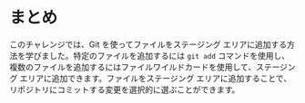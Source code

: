 # まとめ

このチャレンジでは、Git を使ってファイルをステージング エリアに追加する方法を学びました。特定のファイルを追加するには `git add` コマンドを使用し、複数のファイルを追加するにはファイルワイルドカードを使用して、ステージング エリアに追加できます。ファイルをステージング エリアに追加することで、リポジトリにコミットする変更を選択的に選ぶことができます。
